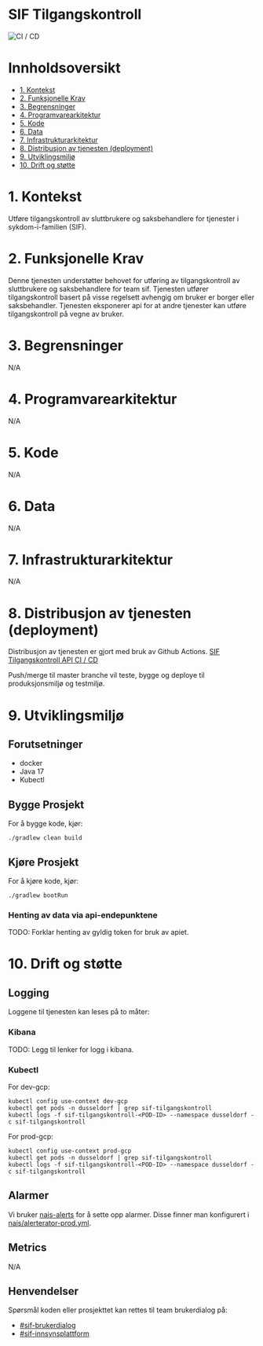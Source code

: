 # SIF Tilgangskontroll

![CI / CD](https://github.com/navikt/sif-tilgangskontroll/workflows/Build/badge.svg)

# Innholdsoversikt
* [1. Kontekst](#1-kontekst)
* [2. Funksjonelle Krav](#2-funksjonelle-krav)
* [3. Begrensninger](#3-begrensninger)
* [4. Programvarearkitektur](#5-programvarearkitektur)
* [5. Kode](#6-kode)
* [6. Data](#7-data)
* [7. Infrastrukturarkitektur](#8-infrastrukturarkitektur)
* [8. Distribusjon av tjenesten (deployment)](#9-distribusjon-av-tjenesten-deployment)
* [9. Utviklingsmiljø](#10-utviklingsmilj)
* [10. Drift og støtte](#11-drift-og-sttte)

# 1. Kontekst
Utføre tilgangskontroll av sluttbrukere og saksbehandlere for tjenester i sykdom-i-familien (SIF).

# 2. Funksjonelle Krav
Denne tjenesten understøtter behovet for utføring av tilgangskontroll av sluttbrukere og saksbehandlere for team sif.
Tjenesten utfører tilgangskontroll basert på visse regelsett avhengig om bruker er borger eller saksbehandler.
Tjenesten eksponerer api for at andre tjenester kan utføre tilgangskontroll på vegne av bruker.

# 3. Begrensninger
N/A

# 4. Programvarearkitektur
N/A

# 5. Kode
N/A

# 6. Data
N/A

# 7. Infrastrukturarkitektur
N/A

# 8. Distribusjon av tjenesten (deployment)
Distribusjon av tjenesten er gjort med bruk av Github Actions.
[SIF Tilgangskontroll API CI / CD](https://github.com/navikt/sif-tilgangskontroll/actions)

Push/merge til master branche vil teste, bygge og deploye til produksjonsmiljø og testmiljø.

# 9. Utviklingsmiljø
## Forutsetninger
* docker
* Java 17
* Kubectl

## Bygge Prosjekt
For å bygge kode, kjør:

```shell script
./gradlew clean build
```

## Kjøre Prosjekt
For å kjøre kode, kjør:

```shell script
./gradlew bootRun
```

### Henting av data via api-endepunktene
TODO: Forklar henting av gyldig token for bruk av apiet.

# 10. Drift og støtte
## Logging
Loggene til tjenesten kan leses på to måter:

### Kibana
TODO: Legg til lenker for logg i kibana.

### Kubectl
For dev-gcp:
```shell script
kubectl config use-context dev-gcp
kubectl get pods -n dusseldorf | grep sif-tilgangskontroll
kubectl logs -f sif-tilgangskontroll-<POD-ID> --namespace dusseldorf -c sif-tilgangskontroll
```

For prod-gcp:
```shell script
kubectl config use-context prod-gcp
kubectl get pods -n dusseldorf | grep sif-tilgangskontroll
kubectl logs -f sif-tilgangskontroll-<POD-ID> --namespace dusseldorf -c sif-tilgangskontroll
```

## Alarmer
Vi bruker [nais-alerts](https://doc.nais.io/observability/alerts) for å sette opp alarmer. Disse finner man konfigurert i [nais/alerterator-prod.yml](nais/alerterator-prod.yml).

## Metrics
N/A

## Henvendelser
Spørsmål koden eller prosjekttet kan rettes til team brukerdialog på:
* [\#sif-brukerdialog](https://nav-it.slack.com/archives/CQ7QKSHJR)
* [\#sif-innsynsplattform](https://nav-it.slack.com/archives/C013ZJTKUNB)



